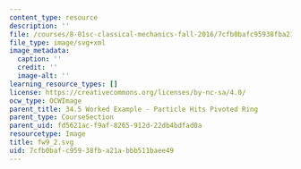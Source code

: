 ```yaml
---
content_type: resource
description: ''
file: /courses/8-01sc-classical-mechanics-fall-2016/7cfb0bafc95938fba21abbb511baee49_fw9_2.svg
file_type: image/svg+xml
image_metadata:
  caption: ''
  credit: ''
  image-alt: ''
learning_resource_types: []
license: https://creativecommons.org/licenses/by-nc-sa/4.0/
ocw_type: OCWImage
parent_title: 34.5 Worked Example - Particle Hits Pivoted Ring
parent_type: CourseSection
parent_uid: fd5621ac-f9af-8265-912d-22db4bdfad0a
resourcetype: Image
title: fw9_2.svg
uid: 7cfb0baf-c959-38fb-a21a-bbb511baee49
---
```

